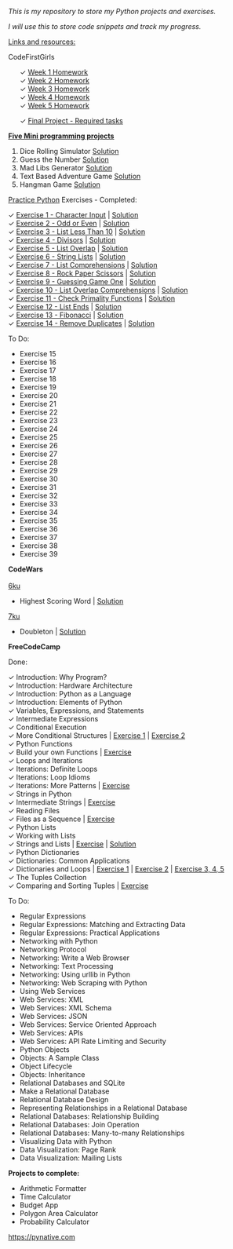 <i>This is my repository to store my Python projects and exercises.

I will use this to store code snippets and track my progress.
</i>

<u>Links and resources:</u>

CodeFirstGirls
<ul>
&#10003; <a href = "cfg-homework-week1.py">Week 1 Homework</a><br>
&#10003; <a href = "cfg-homework-week2.py">Week 2 Homework</a><br>
&#10003; <a href = "cfg-homework-week3.py">Week 3 Homework</a><br>
&#10003; <a href = "cfg-homework-week4.py">Week 4 Homework</a><br>
&#10003; <a href = "cfg-homework-week5.py">Week 5 Homework</a><br>

&#10003; <a href = "cfg-finalproject.py">Final Project - Required tasks</a><br>

</ul>

<b><a href = "https://knightlab.northwestern.edu/2014/06/05/five-mini-programming-projects-for-the-python-beginner/">Five Mini programming projects</a></b>
<ol>
<li>Dice Rolling Simulator <a href = "exercise40.py">Solution</a></li>
<li>Guess the Number <a href = "exercise41.py">Solution</a></li>
<li>Mad Libs Generator <a href = "exercise41.py">Solution</a></li>
<li>Text Based Adventure Game <a href = "exercise45.py">Solution</a></li>
<li>Hangman Game <a href ="exercise44.py">Solution</a></li>
</ol>

<a href = "https://www.practicepython.org/">Practice Python</a> Exercises - Completed:

&#10003; <a href = https://www.practicepython.org/exercise/2014/01/29/01-character-input.html>Exercise 1 - Character Input</a> | <a href = "exercise20.py">Solution</a><br>
&#10003; <a href = https://www.practicepython.org/exercise/2014/02/05/02-odd-or-even.html>Exercise 2 - Odd or Even</a> | <a href = "exercise22.py">Solution</a><br>
&#10003; <a href = https://www.practicepython.org/exercise/2014/02/15/03-list-less-than-ten.html>Exercise 3 - List Less Than 10</a> | <a href = "exercise24.py">Solution</a><br>
&#10003; <a href = https://www.practicepython.org/exercise/2014/02/26/04-divisors.html>Exercise 4 - Divisors</a> | <a href = "exercise23.py">Solution</a><br>
&#10003; <a href = https://www.practicepython.org/exercise/2014/03/05/05-list-overlap.html>Exercise 5 - List Overlap</a> | <a href = "exercise25.py">Solution</a><br>
&#10003; <a href = https://www.practicepython.org/exercise/2014/03/12/06-string-lists.html>Exercise 6 - String Lists</a> | <a href = "exercise26.py">Solution</a><br>
&#10003; <a href = https://www.practicepython.org/exercise/2014/03/19/07-list-comprehensions.html>Exercise 7 - List Comprehensions</a> | <a href = "exercise27.py">Solution</a><br>
&#10003; <a href = https://www.practicepython.org/exercise/2014/03/26/08-rock-paper-scissors.html>Exercise 8 - Rock Paper Scissors</a> | <a href = "exercise28.py">Solution</a><br>
&#10003; <a href = https://www.practicepython.org/exercise/2014/04/02/09-guessing-game-one.html>Exercise 9 - Guessing Game One</a> | <a href = "exercise29.py">Solution</a><br>
&#10003; <a href = https://www.practicepython.org/exercise/2014/04/10/10-list-overlap-comprehensions.html>Exercise 10 - List Overlap Comprehensions</a> | <a href = "exercise30.py">Solution</a><br>
&#10003; <a href = https://www.practicepython.org/exercise/2014/04/16/11-check-primality-functions.html>Exercise 11 - Check Primality Functions</a> | <a href = "exercise31.py">Solution</a><br>
&#10003; <a href = https://www.practicepython.org/exercise/2014/04/25/12-list-ends.html>Exercise 12 - List Ends</a> | <a href = "exercise32.py">Solution</a><br>
&#10003; <a href = https://www.practicepython.org/exercise/2014/04/30/13-fibonacci.html>Exercise 13 - Fibonacci</a> | <a href = "exercise34.py">Solution</a><br>
&#10003; <a href = https://www.practicepython.org/exercise/2014/05/15/14-list-remove-duplicates.html>Exercise 14 - Remove Duplicates</a> | <a href = "exercise36.py">Solution</a><br>

To Do:

<ul>

<li>Exercise 15
<li>Exercise 16
<li>Exercise 17
<li>Exercise 18
<li>Exercise 19
<li>Exercise 20
<li>Exercise 21
<li>Exercise 22
<li>Exercise 23
<li>Exercise 24
<li>Exercise 25
<li>Exercise 26
<li>Exercise 27
<li>Exercise 28
<li>Exercise 29
<li>Exercise 30
<li>Exercise 31
<li>Exercise 32
<li>Exercise 33
<li>Exercise 34
<li>Exercise 35
<li>Exercise 36
<li>Exercise 37
<li>Exercise 38
<li>Exercise 39
</ul>

<b>CodeWars</b><br><br>
<u>6ku</u>
<ul>
<li>Highest Scoring Word | <a href = codewars1.py>Solution</a></li>
</ul>

<u>7ku</u>
<ul>
<li>
Doubleton | <a href = codewars2.py>Solution</a><br>
</li></ul>

<b>FreeCodeCamp</b>

Done:

&#10003; Introduction: Why Program?<br>
&#10003; Introduction: Hardware Architecture<br>
&#10003; Introduction: Python as a Language<br>
&#10003; Introduction: Elements of Python<br>
&#10003; Variables, Expressions, and Statements<br>
&#10003; Intermediate Expressions<br>
&#10003; Conditional Execution<br>
&#10003; More Conditional Structures | <a href ="exercise4.py">Exercise 1</a> | <a href ="exercise4.py">Exercise 2</a><br> 
&#10003; Python Functions<br>
&#10003; Build your own Functions | <a href ="exercise4.py">Exercise</a><br>
&#10003; Loops and Iterations<br>
&#10003; Iterations: Definite Loops<br>
&#10003; Iterations: Loop Idioms<br>
&#10003; Iterations: More Patterns | <a href ="exercise7.py">Exercise</a><br>
&#10003; Strings in Python<br>
&#10003; Intermediate Strings | <a href ="exercise19.py">Exercise</a><br>
&#10003; Reading Files<br>
&#10003; Files as a Sequence | <a href = "exercise18.py">Exercise</a><br>
&#10003; Python Lists<br>
&#10003; Working with Lists<br>
&#10003; Strings and Lists | <a href = "https://www.youtube.com/watch?v=-9TfJF2dwHI">Exercise</a> | <a href = "exercise33.py">Solution</a><br>
&#10003; Python Dictionaries<br>
&#10003; Dictionaries: Common Applications<br>
&#10003; Dictionaries and Loops | <a href = "exercise35.py">Exercise 1</a> | <a href = "exercise37.py">Exercise 2</a> | <a href = "exercise38.py">Exercise 3, 4, 5</a><br>
&#10003; The Tuples Collection<br>
&#10003; Comparing and Sorting Tuples | <a href = "exercise39.py">Exercise</a><br>

To Do:

<uL>
<li>Regular Expressions
<li>Regular Expressions: Matching and Extracting Data
<li>Regular Expressions: Practical Applications
<li>Networking with Python
<li>Networking Protocol
<li>Networking: Write a Web Browser
<li>Networking: Text Processing
<li>Networking: Using urllib in Python
<li>Networking: Web Scraping with Python
<li>Using Web Services
<li>Web Services: XML
<li>Web Services: XML Schema
<li>Web Services: JSON
<li>Web Services: Service Oriented Approach
<li>Web Services: APIs
<li>Web Services: API Rate Limiting and Security
<li>Python Objects
<li>Objects: A Sample Class
<li>Object Lifecycle
<li>Objects: Inheritance
<li>Relational Databases and SQLite
<li>Make a Relational Database
<li>Relational Database Design
<li>Representing Relationships in a Relational Database
<li>Relational Databases: Relationship Building
<li>Relational Databases: Join Operation
<li>Relational Databases: Many-to-many Relationships
<li>Visualizing Data with Python
<li>Data Visualization: Page Rank
<li>Data Visualization: Mailing Lists
</ul>

<b>Projects to complete:</b>

<ul>
<li>Arithmetic Formatter
<li>Time Calculator
<li>Budget App
<li>Polygon Area Calculator
<li>Probability Calculator
</ul>

https://pynative.com

